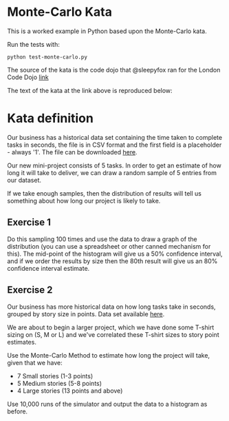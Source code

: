 # Monte-Carlo Kata
This is a worked example in Python based upon the Monte-Carlo kata.

Run the tests with:

    python test-monte-carlo.py

The source of the kata is the code dojo that @sleepyfox ran for the London Code Dojo [link]()

The text of the kata at the link above is reproduced below:

# Kata definition
Our business has a historical data set containing the time taken to complete tasks in seconds, the file is in CSV format and the first field is a placeholder - always '1'. The file can be downloaded [here](http://j.mp/task-times).

Our new mini-project consists of 5 tasks. In order to get an estimate of how long it will take to deliver, we can draw a random sample of 5 entries from our dataset.

If we take enough samples, then the distribution of results will tell us something about how long our project is likely to take.

## Exercise 1
Do this sampling 100 times and use the data to draw a graph of the distribution (you can use a spreadsheet or other canned mechanism for this).  The mid-point of the histogram will give us a 50% confidence interval, and if we order the results by size then the 80th result will give us an 80% confidence interval estimate.

## Exercise 2
Our business has more historical data on how long tasks take in seconds, grouped by story size in points. Data set available [here](http://j.mp/story-sizes).

We are about to begin a larger project, which we have done some T-shirt sizing on (S, M or L) and we've correlated these T-shirt sizes to story point estimates.

Use the Monte-Carlo Method to estimate how long the project will take, given that we have:
* 7 Small stories (1-3 points)
* 5 Medium stories (5-8 points)
* 4 Large stories (13 points and above)

Use 10,000 runs of the simulator and output the data to a histogram as before.

